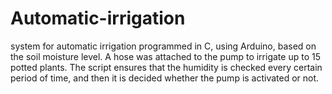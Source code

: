 # Automatic-irrigation
system for automatic irrigation programmed in C, using Arduino, based on the soil moisture level. A hose was attached to the pump to irrigate up to 15 potted plants. The script ensures that the humidity is checked every certain period of time, and then it is decided whether the pump is activated or not.

<img scr="https://github.com/juliazschwartz/Automatic-irrigation/blob/main/irrigacao.jpeg" width="250"></img>
